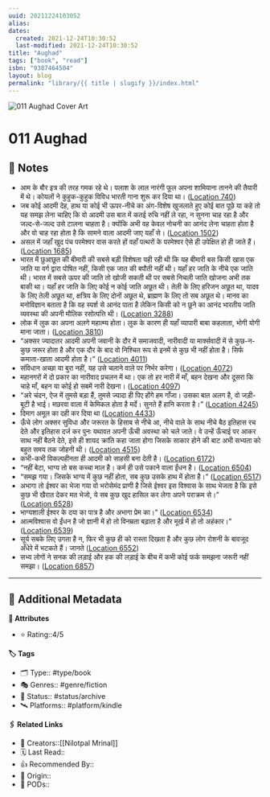```yaml
---
uuid: 20211224103052
alias:
dates:
  created: 2021-12-24T10:30:52
  last-modified: 2021-12-24T10:30:52
title: "Aughad"
tags: ["book", "read"]
isbn: "9387464504"
layout: blog
permalink: "library/{{ title | slugify }}/index.html"
---
```


![011 Aughad Cover Art](https://m.media-amazon.com/images/I/71FQmXiooOL._SY160.jpg)

# 011 Aughad

## 📝 Notes

- आम के बौर इत्र की तरह गमक रहे थे। पलाश के लाल नारंगी फूल अपना शामियाना तानने की तैयारी में थे। कोयलों ने कुहुक-कुहुक विविध भारती गाना शुरू कर दिया था। ([Location 740](https://readwise.io/to_kindle?action=open&asin=B07N1QZKNX&location=740))
- जब कोई आदमी देह, हाथ या कोई भी ऊपर-नीचे का अंग-विशेष खुजलाते हुए कोई बात पूछे या कहे तो यह समझ लेना चाहिए कि वो आदमी उस बात में कतई रुचि नहीं ले रहा, न सुनना चाह रहा है और जल्द-से-जल्द उसे टालना चाहता है। क्योंकि अभी वह केवल नोचनी का आनंद लेना चाहता होता है और वो चाह रहा होता है कि सामने वाला आदमी जाए यहाँ से। ([Location 1502](https://readwise.io/to_kindle?action=open&asin=B07N1QZKNX&location=1502))
- असल में जहाँ खुद पंच परमेश्वर वास करते हों वहाँ पत्थरों के परमेश्वर ऐसे ही उपेक्षित हो ही जाते हैं। ([Location 1685](https://readwise.io/to_kindle?action=open&asin=B07N1QZKNX&location=1685))
- भारत में छुआछूत की बीमारी की सबसे बड़ी विशेषता यही रही थी कि यह बीमारी बस किसी खास एक जाति या वर्ग द्वारा पोषित नहीं, किसी एक जात की बपौती नहीं थी। यहाँ हर जाति के नीचे एक जाति थी। भारत में सबसे ऊपर की जाति तो खोजी सकती थी पर सबसे निचली जाति खोजना अभी तक बाकी था। यहाँ हर जाति के लिए कोई न कोई जाति अछूत थी। तेली के लिए हरिजन अछूत था, यादव के लिए तेली अछूत था, क्षत्रिय के लिए दोनों अछूत थे, ब्राह्मण के लिए तो सब अछूत थे। मानव का मनोविज्ञान बताता है कि वह स्पर्श से आनंद पाता है लेकिन किसी को न छूने का आनंद भारतीय जाति व्यवस्था की अपनी मौलिक रसोत्पत्ति थी। ([Location 3288](https://readwise.io/to_kindle?action=open&asin=B07N1QZKNX&location=3288))
- लोक में लुक का अपना अलगे महात्म्य होता। लुक के कारण ही यहाँ व्यापारी बाबा कहलाता, भोगी योगी माना जाता। ([Location 3810](https://readwise.io/to_kindle?action=open&asin=B07N1QZKNX&location=3810))
- “अक्सर ज्यादातर आदमी अपनी जवानी के दौर में समाजवादी, नारीवादी या मार्क्सवादी में से कुछ-न-कुछ जरूर होता है और एक दौर के बाद वो निश्चित रूप से इनमें से कुछ भी नहीं होता है। सिर्फ कमाता-खाता आदमी होता है।” ([Location 4011](https://readwise.io/to_kindle?action=open&asin=B07N1QZKNX&location=4011))
- संविधान अच्छा या बुरा नहीं, यह उसे चलाने वाले पर निर्भर करेगा। ([Location 4072](https://readwise.io/to_kindle?action=open&asin=B07N1QZKNX&location=4072))
- महानगरों में दो प्रकार का नारीवाद प्रचलन में था। एक तो हर नारी में माँ, बहन देखना और दूसरा कि चाहे माँ, बहन या कोई हो सबमें नारी देखना। ([Location 4097](https://readwise.io/to_kindle?action=open&asin=B07N1QZKNX&location=4097))
- “अरे चंदन, ऐज में तुमसे बड़ा हैं, तुमसे ज्यादा ही पिए होंगे हम गाँजा। उसका बात अलग है, वो जड़ी-बूटी है भाई। मछरवा वाला में केमिकल होता है मर्दे। सुनते हैं हानि करता है।” ([Location 4245](https://readwise.io/to_kindle?action=open&asin=B07N1QZKNX&location=4245))
- दिमाग अमूल का दही कर दिया था ([Location 4433](https://readwise.io/to_kindle?action=open&asin=B07N1QZKNX&location=4433))
- ऊँचे लोग अक्सर सुविधा और जरूरत के हिसाब से नीचे आ, नीचे वाले के साथ नीचे बैठ इतिहास रच देते और इतिहास दर्ज कर पुनः यथावत अपनी ऊँची अवस्था को चले जाते। वे उन्हें ऊँचाई पर आकर साथ नहीं बैठने देते, इसे ही शायद क्रांति कहा जाता होगा जिसके साकार होने की बाट अभी सभ्यता को बहुत समय तक जोहनी थी। ([Location 4515](https://readwise.io/to_kindle?action=open&asin=B07N1QZKNX&location=4515))
- कभी-कभी विकल्पहीनता ही आदमी को साहसी बना देती है। ([Location 6172](https://readwise.io/to_kindle?action=open&asin=B07N1QZKNX&location=6172))
- “नहीं बेटा, भाग्य तो बस कच्चा माल है। कर्म ही उसे पकाने वाला ईंधन है। ([Location 6504](https://readwise.io/to_kindle?action=open&asin=B07N1QZKNX&location=6504))
- “समझ गया। जिसके भाग्य में कुछ नहीं होता, सब कुछ उसके हाथ में होता है।” ([Location 6517](https://readwise.io/to_kindle?action=open&asin=B07N1QZKNX&location=6517))
- अभागा तो ईश्वर का भेजा गया वो भरोसेमंद प्राणी है जिसे ईश्वर इस विश्वास के साथ भेजता है कि इसे कुछ भी खैरात देकर मत भेजो, ये सब कुछ खुद हासिल कर लेगा अपने पराक्रम से।” ([Location 6528](https://readwise.io/to_kindle?action=open&asin=B07N1QZKNX&location=6528))
- भाग्यशाली ईश्वर के दया का पात्र है और अभागा प्रेम का।” ([Location 6534](https://readwise.io/to_kindle?action=open&asin=B07N1QZKNX&location=6534))
- आत्मविश्वास वो ईंधन है जो ज्ञानी में हो तो विनम्रता बढ़ाता है और मूर्ख में हो तो अहंकार।” ([Location 6539](https://readwise.io/to_kindle?action=open&asin=B07N1QZKNX&location=6539))
- सूर्य सबके लिए उगता है न, फिर भी कुछ ही को रास्ता दिखता है और कुछ लोग रोशनी के बावजूद अँधेरे में भटकते हैं। जानते ([Location 6552](https://readwise.io/to_kindle?action=open&asin=B07N1QZKNX&location=6552))
- सभ्य लोगों ने सनक की लड़ाई और हक की लड़ाई के बीच में कभी कोई फर्क समझना जरूरी नहीं समझा। ([Location 6857](https://readwise.io/to_kindle?action=open&asin=B07N1QZKNX&location=6857))

---

## 📇 Additional Metadata

**🧰 Attributes**

- ⭐ Rating::4/5

**🏷 Tags**

- 🗂 Type:: #type/book
- 🎭 Genres:: #genre/fiction
- 🏁 Status:: #status/archive
- 🛰 Platforms:: #platform/kindle

**🖇️ Related Links**

- 👤 Creators::[[Nilotpal Mrinal]]
- 🗓️ Last Read::
- 👍 Recommended By::
- 🔮 Origin::
- 🚀 PODs::
